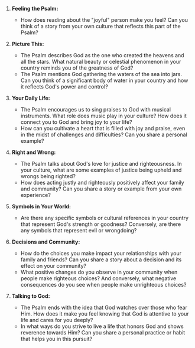 1. **Feeling the Psalm:**
   - How does reading about the "joyful" person make you feel? Can you think of a story from your own culture that reflects this part of the Psalm?

2. **Picture This:**
   - The Psalm describes God as the one who created the heavens and all the stars. What natural beauty or celestial phenomenon in your country reminds you of the greatness of God?
   - The Psalm mentions God gathering the waters of the sea into jars. Can you think of a significant body of water in your country and how it reflects God's power and control?

3. **Your Daily Life:**
   - The Psalm encourages us to sing praises to God with musical instruments. What role does music play in your culture? How does it connect you to God and bring joy to your life?
   - How can you cultivate a heart that is filled with joy and praise, even in the midst of challenges and difficulties? Can you share a personal example?

4. **Right and Wrong:**
   - The Psalm talks about God's love for justice and righteousness. In your culture, what are some examples of justice being upheld and wrongs being righted?
   - How does acting justly and righteously positively affect your family and community? Can you share a story or example from your own experience?

5. **Symbols in Your World:**
   - Are there any specific symbols or cultural references in your country that represent God's strength or goodness? Conversely, are there any symbols that represent evil or wrongdoing?

6. **Decisions and Community:**
   - How do the choices you make impact your relationships with your family and friends? Can you share a story about a decision and its effect on your community?
   - What positive changes do you observe in your community when people make righteous choices? And conversely, what negative consequences do you see when people make unrighteous choices?

7. **Talking to God:**
   - The Psalm ends with the idea that God watches over those who fear Him. How does it make you feel knowing that God is attentive to your life and cares for you deeply?
   - In what ways do you strive to live a life that honors God and shows reverence towards Him? Can you share a personal practice or habit that helps you in this pursuit?